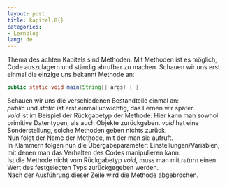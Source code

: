 ```yaml
---
layout: post
title: kapitel.8{}
categories:
- Lernblog
lang: de
---
```


Thema des achten Kapitels sind Methoden. Mit Methoden ist es möglich, Code auszulagern und ständig abrufbar zu machen. Schauen wir uns erst einmal die einzige uns bekannt Methode an:

```java
public static void main(String[] args) { }
```

Schauen wir uns die verschiedenen Bestandteile einmal an:  
_public_ und _static_ ist erst einmal unwichtig, das Lernen wir später.  
_void_ ist im Beispiel der Rückgabetyp der Methode: Hier kann man sowhol primitive Datentypen, als auch Objekte zurückgeben. _void_ hat eine Sonderstellung, solche Methoden geben nichts zurück.  
Nun folgt der Name der Methode, mit der man sie aufruft.  
In Klammern folgen nun die Übergabeparameter: Einstellungen/Variablen, mit denen man das Verhalten des Codes manipulieren kann.  
Ist die Methode nicht vom Rückgabetyp _void_, muss man mit _return_ einen Wert des festgelegten Typs zurückgegeben werden.  
Nach der Ausführung dieser Zeile wird die Methode abgebrochen.
